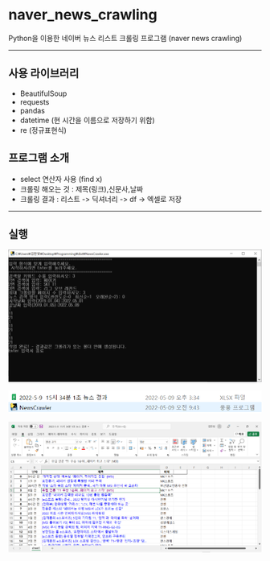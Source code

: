 # naver_news_crawling
Python을 이용한 네이버 뉴스 리스트 크롤링 프로그램 (naver news crawling)

------
 사용 라이브러리  
-------------
- BeautifulSoup
- requests
- pandas
- datetime (현 시간을 이름으로 저장하기 위함)
- re  (정규표현식)


 프로그램 소개 
 -------------
- select 연산자 사용 (find x)
- 크롤링 해오는 것 : 제목(링크),신문사,날짜
- 크롤링 결과 : 리스트 -> 딕셔너리 -> df -> 엑셀로 저장 

------
 실행 
-------------
![1](Multi_Search_1.png)

![2](Multi_Search_2.png)

![3](Multi_Search_3.png)
